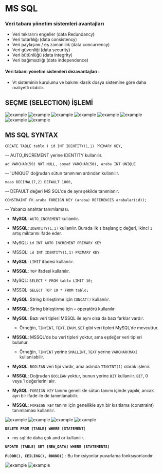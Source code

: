 # MS SQL

### Veri tabanı yönetim sistemleri avantajları 
- Veri tekrarını engeller (data Redundancy)
- Veri tutarlılığı (data consistency)
- Veri paylaşımı / eş zamanlılık (data concurrency)
- Veri güvenliği (data security)
- Veri bütünlüğü (data integrity)
- Veri bağımsızlığı (data independence)
#### Veri tabanı yönetim sistemleri dezavantajları : 
- Vt sisteminin kurulumu ve bakımı klasik dosya sistemine göre daha maliyetli olabilir. 

## SEÇME (SELECTION) İŞLEMİ
<img src="./Pasted image 20241023175034.png" alt="example" />

<img src="./Pasted image 20241023180352.png" alt="example" />

<img src="./Pasted image 20241023180436.png" alt="example" />

<img src="./Pasted image 20241023180803.png" alt="example" />

<img src="./Pasted image 20241023180824.png" alt="example" />

<img src="./Pasted image 20241023181938.png" alt="example" />

<img src="./Pasted image 20241023181958.png" alt="example" />

<img src="./Pasted image 20241023182117.png" alt="example" />

## MS SQL SYNTAX

```
CREATE TABLE tablo ( id INT IDENTITY(1,1) PRIMARY KEY,
```
-- AUTO_INCREMENT yerine IDENTITY kullanılır. 
```
ad VARCHAR(50) NOT NULL, soyad VARCHAR(50), araba INT UNIQUE
```
-- 'UNIQUE' doğrudan sütun tanımının ardından kullanılır. 
```
maas DECIMAL(7,2) DEFAULT 1000,
```
-- DEFAULT değeri MS SQL'de de aynı şekilde tanımlanır.
```
CONSTRAINT FK_araba FOREIGN KEY (araba) REFERENCES arabalar(id));
```
-- Yabancı anahtar tanımlaması.


- **MySQL**: `AUTO_INCREMENT` kullanılır.
- **MSSQL**: `IDENTITY(1,1)` kullanılır. Burada ilk `1` başlangıç değeri, ikinci `1` artış miktarını ifade eder.

- MySQL: `id INT AUTO_INCREMENT PRIMARY KEY`
- MSSQL: `id INT IDENTITY(1,1) PRIMARY KEY`

- **MySQL**: `LIMIT` ifadesi kullanılır.
- **MSSQL**: `TOP` ifadesi kullanılır.

- MySQL: `SELECT * FROM tablo LIMIT 10;`
- MSSQL: `SELECT TOP 10 * FROM tablo;`

- **MySQL**: String birleştirme için `CONCAT()` kullanılır.
- **MSSQL**: String birleştirme için `+` operatörü kullanılır.

- **MySQL**: Bazı veri tipleri MSSQL ile aynı olsa da bazı farklar vardır.
    - Örneğin, `TINYINT`, `TEXT`, `ENUM`, `SET` gibi veri tipleri MySQL'de mevcuttur.
- **MSSQL**: MSSQL'de bu veri tipleri yoktur, ama eşdeğer veri tipleri bulunur.
    - Örneğin, `TINYINT` yerine `SMALLINT`, `TEXT` yerine `VARCHAR(MAX)` kullanılabilir.

- **MySQL**: `BOOLEAN` veri tipi vardır, ama aslında `TINYINT(1)` olarak işlenir.
- **MSSQL**: Doğrudan `BOOLEAN` yoktur, bunun yerine `BIT` kullanılır. `BIT`, 0 veya 1 değerlerini alır.

- **MySQL**: `FOREIGN KEY` tanımı genellikle sütun tanımı içinde yapılır, ancak ayrı bir ifade ile de tanımlanabilir.
- **MSSQL**: `FOREIGN KEY` tanımı için genellikle ayrı bir kısıtlama (constraint) tanımlaması kullanılır.

<img src="./Pasted image 20241023184105.png" alt="example" />

<img src="./Pasted image 20241023184051.png" alt="example" />

<img src="./Pasted image 20241023184032.png" alt="example" />

<img src="./Pasted image 20241023184017.png" alt="example" />

__`DELETE FROM [TABLE] WHERE [STATEMENT]`__

- ms sql'de daha çok and or kullanılır.

__`UPDATE [TABLE] SET [NEW_DATA] WHERE [STATEMENTS]`__

__``FLOOR(), CEILING(), ROUND()``__ : Bu fonksiyonlar yuvarlama fonksıyonlarıdır.

<img src="./Pasted image 20241023184815.png" alt="example" />

<img src="./Pasted image 20241023184917.png" alt="example" />

